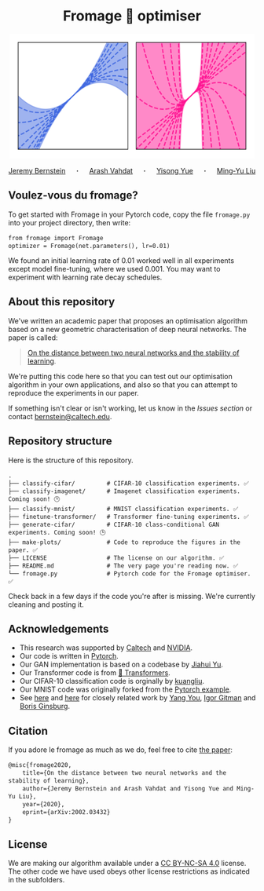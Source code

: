 <h1 align="center">
Fromage 🧀 optimiser
</h1>

<p align="center">
  <img src="make-plots/cover.png" width="500"/>
</p>

<p align="center">
  <a href="https://jeremybernste.in" target="_blank">Jeremy&nbsp;Bernstein</a> &emsp; <b>&middot;</b> &emsp;
  <a href="http://latentspace.cc/arash_vahdat/" target="_blank">Arash&nbsp;Vahdat</a> &emsp; <b>&middot;</b> &emsp;
  <a href="http://www.yisongyue.com" target="_blank">Yisong&nbsp;Yue</a> &emsp; <b>&middot;</b> &emsp;
  <a href="http://mingyuliu.net/" target="_blank">Ming&#8209;Yu&nbsp;Liu</a>
</p>

## Voulez-vous du fromage?

To get started with Fromage in your Pytorch code, copy the file `fromage.py` into your project directory, then write:
```
from fromage import Fromage
optimizer = Fromage(net.parameters(), lr=0.01)
```
We found an initial learning rate of 0.01 worked well in all experiments except model fine-tuning, where we used 0.001. You may want to experiment with learning rate decay schedules.

## About this repository

We've written an academic paper that proposes an optimisation algorithm based on a new geometric characterisation of deep neural networks. The paper is called:

> [On the distance between two neural networks and the stability of learning](https://arxiv.org/abs/2002.03432).

We're putting this code here so that you can test out our optimisation algorithm in your own applications, and also so that you can attempt to reproduce the experiments in our paper.

If something isn't clear or isn't working, let us know in the *Issues section* or contact [bernstein@caltech.edu](mailto:bernstein@caltech.edu).

## Repository structure

Here is the structure of this repository.

    .
    ├── classify-cifar/         # CIFAR-10 classification experiments. ✅
    ├── classify-imagenet/      # Imagenet classification experiments. Coming soon! 🕒
    ├── classify-mnist/         # MNIST classification experiments. ✅
    ├── finetune-transformer/   # Transformer fine-tuning experiments. ✅
    ├── generate-cifar/         # CIFAR-10 class-conditional GAN experiments. Coming soon! 🕒
    ├── make-plots/             # Code to reproduce the figures in the paper. ✅
    ├── LICENSE                 # The license on our algorithm. ✅
    ├── README.md               # The very page you're reading now. ✅
    └── fromage.py              # Pytorch code for the Fromage optimiser. ✅
    
Check back in a few days if the code you're after is missing. We're currently cleaning and posting it.

## Acknowledgements

- This research was supported by [Caltech](https://www.caltech.edu/) and [NVIDIA](https://www.nvidia.com/).
- Our code is written in [Pytorch](https://pytorch.org/).
- Our GAN implementation is based on a codebase by [Jiahui Yu](http://jiahuiyu.com/).
- Our Transformer code is from [🤗 Transformers](https://github.com/huggingface/transformers).
- Our CIFAR-10 classification code is orginally by [kuangliu](https://github.com/kuangliu/pytorch-cifar).
- Our MNIST code was originally forked from the [Pytorch example](https://github.com/pytorch/examples/tree/master/mnist).
- See [here](https://arxiv.org/abs/1708.03888) and [here](https://people.eecs.berkeley.edu/~youyang/publications/batch32k.pdf) for closely related work by [Yang You](https://people.eecs.berkeley.edu/~youyang/), [Igor Gitman](https://scholar.google.com/citations?user=8r9aWLIAAAAJ&hl=en) and [Boris Ginsburg](https://scholar.google.com/citations?user=7BRYaGcAAAAJ&hl=nl).

## Citation

If you adore le fromage as much as we do, feel free to cite [the paper](https://arxiv.org/abs/2002.03432):

```
@misc{fromage2020,
    title={On the distance between two neural networks and the stability of learning},
    author={Jeremy Bernstein and Arash Vahdat and Yisong Yue and Ming-Yu Liu},
    year={2020},
    eprint={arXiv:2002.03432}
}
```

## License

We are making our algorithm available under a [CC BY-NC-SA 4.0](https://creativecommons.org/licenses/by-nc-sa/4.0/) license. The other code we have used obeys other license restrictions as indicated in the subfolders.
